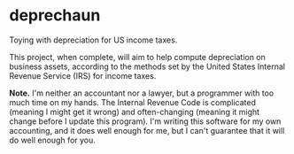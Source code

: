 # deprechaun
Toying with depreciation for US income taxes.

This project, when complete, will aim to help compute depreciation on business assets, according to the methods set by the United States Internal Revenue Service (IRS) for income taxes.

**Note.** I'm neither an accountant nor a lawyer, but a programmer with too much time on my hands. The Internal Revenue Code is complicated (meaning I might get it wrong) and often-changing (meaning it might change before I update this program). I'm writing this software for my own accounting, and it does well enough for me, but I can't guarantee that it will do well enough for you.
